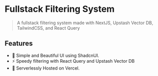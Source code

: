 # Fullstack Filtering System
> A fullstack filtering system made with NextJS, Upstash Vector DB, TailwindCSS, and React Query


## Features

- 🎨 Simple and Beautiful UI using ShadcnUI.
- ⚡ Speedy filtering with React Query and Upstash Vector DB
- 💾 Serverlessly Hosted on Vercel.